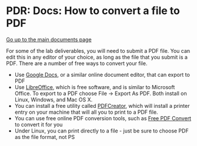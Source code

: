 PDR: Docs: How to convert a file to PDF
=======================================

[Go up to the main documents page](index.html)

For some of the lab deliverables, you will need to submit a PDF file.  You can edit this in any editor of your choice, as long as the file that you submit is a PDF.  There are a number of free ways to convert your file.


- Use [Google Docs](https://docs.google.com/), or a similar online document editor, that can export to PDF
- Use [LibreOffice](http://www.libreoffice.org/), which is free software, and is similar to Microsoft Office.  To export to a PDF choose File -> Export As PDF.  Both install on Linux, Windows, and Mac OS X.
- You can install a free utility called [PDFCreator](http://sourceforge.net/projects/pdfcreator/), which will install a printer entry on your machine that will all you to print to a PDF file.
- You can use free online PDF conversion tools, such as [Free PDF Convert](http://www.freepdfconvert.com/) to convert it for you
- Under Linux, you can print directly to a file - just be sure to choose PDF as the file format, not PS
